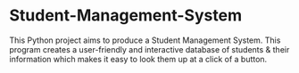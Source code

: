 # Student-Management-System
This Python project aims to produce a Student Management System. This program creates a user-friendly and interactive database of students &amp; their information which makes it easy to look them up at a click of a button.
